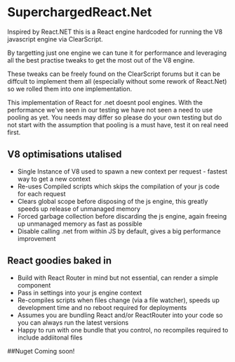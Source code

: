 # SuperchargedReact.Net

Inspired by React.NET this is a React engine hardcoded for running the V8 javascript engine via ClearScript.

By targetting just one engine we can tune it for performance and leveraging all the best practise tweaks to get the most out of the V8 engine.

These tweaks can be freely found on the ClearScript forums but it can be diffcult to implement them all (especially without some rework of React.Net) so we rolled them into one implementation.

This implementation of React for .net doesnt pool engines. With the performance we've seen in our testing we have not seen a need to use pooling as yet. You needs may differ so please do your own testing but do not start with the assumption that pooling is a must have, test it on real need first. 

## V8 optimisations utalised

* Single Instance of V8 used to spawn a new context per request - fastest way to get a new context
* Re-uses Compiled scripts which skips the compilation of your js code for each request
* Clears global scope before disposing of the js engine, this greatly speeds up release of unmanaged memory
* Forced garbage collection before discarding the js engine, again freeing up unmanaged memory as fast as possible
* Disable calling .net from within JS by default, gives a big performance improvement

## React goodies baked in

* Build with React Router in mind but not essential, can render a simple component
* Pass in settings into your js engine context
* Re-compiles scripts when files change (via a file watcher), speeds up development time and no reboot required for deployments
* Assumes you are bundling React and/or ReactRouter into your code so you can always run the latest versions
* Happy to run with one bundle that you control, no recompiles required to include addiitonal files

 




##Nuget
Coming soon!
